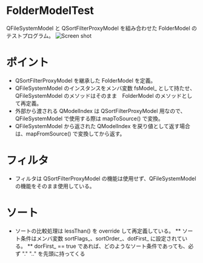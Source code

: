# FolderModelTest
QFileSystemModel と QSortFilterProxyModel を組み合わせた FolderModel のテストプログラム。
![Screen shot](https://user-images.githubusercontent.com/2529849/39419708-12f24682-4c9c-11e8-9095-414d5d2b00c3.png)

# ポイント
* QSortFilterProxyModel を継承した FolderModel を定義。
* QFileSystemModel のインスタンスをメンバ変数 fsModel_ として持たせ、QFileSystemModel のメソッドはそのまま　FolderModel のメソッドとして再定義。
* 外部から渡される QModelIndex は QSortFilterProxyModel 用なので、QFileSystemModel で使用する際は mapToSource() で変換。
* QFileSystemModel から返された QModelIndex を戻り値として返す場合は、mapFromSource() で変換してから返す。

# フィルタ
* フィルタは QSortFilterProxyModel の機能は使用せず、QFileSystemModel の機能をそのまま使用している。

# ソート
* ソートの比較処理は lessThan() を override して再定義している。
** ソート条件はメンバ変数 sortFlags_、sortOrder_、dotFirst_ に設定されている。
** dorFirst_ == true であれば、どのようなソート条件であっても、必ず "." ".." を先頭に持ってくる
